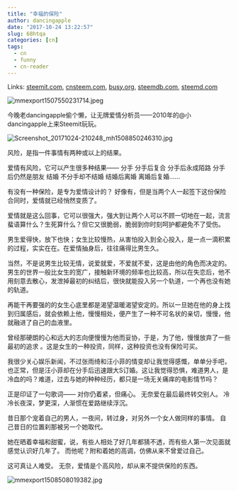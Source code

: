```yaml
---
title: "幸福的保险"
author: dancingapple
date: "2017-10-24 13:22:57"
slug: 68htqa
categories: [cn]
tags: 
  - cn
  - funny
  - cn-reader
---
```


Links: [steemit.com](https://steemit.com/cn/@dancingapple/68htqa), [cnsteem.com](https://cnsteem.com/cn/@dancingapple/68htqa), [busy.org](https://busy.org/cn/@dancingapple/68htqa), [steemdb.com](https://steemdb.com/cn/@dancingapple/68htqa), [steemd.com](https://steemd.com/cn/@dancingapple/68htqa)

![mmexport1507550231714.jpeg](https://steemitimages.com/DQmeYUpTdMdLGC5BnKkWs6emMViZ4uSUrmud7hnPqxTYZEA/mmexport1507550231714.jpeg)

今晚老dancingapple偷个懒，让无牌爱情分析员——2010年的@小dancingapple上来Steemit玩玩。

![Screenshot_20171024-210248_mh1508850246310.jpg](https://steemitimages.com/DQmaygRQfSNN2unWi8EuSaMr2RS7rhNBuywgfEqPzurXyRe/Screenshot_20171024-210248_mh1508850246310.jpg)

风险，是指一件事情有两种或以上的结果。

爱情有风险，它可以产生很多种结果——
分手
分手后复合
分手后永成陌路
分手后仍然是朋友
结婚
不分手却不结婚
结婚后离婚
离婚后复婚……

有没有一种保险，是专为爱情设计的？
好像有，但是当两个人一起签下这份保险合同时，爱情就已经悄然变质了。

爱情就是这么回事，它可以很强大，强大到让两个人可以不顾一切地在一起，流言蜚语算什么？生死算什么？但它又很脆弱，脆弱到你时刻呵护都避免不了受伤。

男生爱得快，放下也快；女生比较慢热，从害怕投入到全心投入，是一点一滴积累的过程，实实在在。在爱情抽身后，往往痛得比男生久。

当然，不是说男生比较无情，说爱就爱，不爱就不爱，这是由他的角色而决定的。男生的世界一般比女生的宽广，接触新环境的频率也比较高，所以在失恋后，他不用刻意去散心，发泄掉最初的纠结后，很快就能投入另一个轨道，一个再也没有她的轨道。

再能干再要强的的女生心底里都是渴望温暖渴望安定的。所以一旦她在他的身上找到归属感后，就会依赖上他，慢慢相处，便产生了一种不可名状的亲切，慢慢，他就融进了自己的血液里。

曾经那硬朗的心和远大的志向便慢慢为他而妥协，于是，为了他，慢慢放弃了一些最初的追求
。这是女生的一种投资，同样，这种投资也没有保险可买。

我很少关心娱乐新闻，不过张雨绮和汪小菲的情变却让我觉得感慨，单单分手吧，也正常，但是汪小菲却在分手后迅速跟大S订婚。这让我觉得恐惧，难道男人，是冷血的吗？难道，过去与她的种种经历，都只是一场无关痛痒的电影情节吗？

正是印证了一句歌词——
对你仍着紧，但痛心。
无奈爱在最后最终转交别人。
冷冷长夜深，梦更深，人渐惯在爱路继续浮沉。

昔日那个宠着自己的男人，一夜间，转过身，对另外一个女人做同样的事情。
自己昔日的位置刹那被另一个她取代。

她在晒着幸福和甜蜜，说，有些人相处了好几年都猜不透，而有些人第一次见面就感觉认识好几年了。
而他呢？附和着她的高调，仿佛从来不曾爱过自己。

这可真让人难受。
无奈，爱情是个高风险，却从来不提供保险的东西。

![mmexport1508508019382.jpg](https://steemitimages.com/DQmYG3Ko1FUhaD47jddRxdiPE7Pj6FnnfzuFmzZSbx9HrAT/mmexport1508508019382.jpg)
